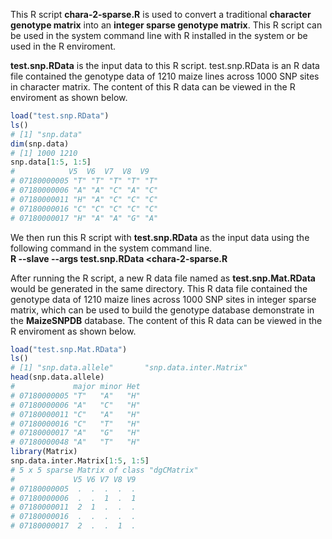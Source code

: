 
This R script **chara-2-sparse.R** is used to convert a traditional **character genotype matrix** into an **integer sparse genotype matrix**. This R script can be used in the system command line with R installed in the system or be used in the R enviroment.  

**test.snp.RData** is the input data to this R script. test.snp.RData is an R data file contained the genotype data of 1210 maize lines across 1000 SNP sites in character matrix. The content of this R data can be viewed in the R enviroment as shown below.  
``` R code
load("test.snp.RData")
ls()
# [1] "snp.data"
dim(snp.data)
# [1] 1000 1210
snp.data[1:5, 1:5]
#            V5  V6  V7  V8  V9 
# 07180000005 "T" "T" "T" "T" "T"
# 07180000006 "A" "A" "C" "A" "C"
# 07180000011 "H" "A" "C" "C" "C"
# 07180000016 "C" "C" "C" "C" "C"
# 07180000017 "H" "A" "A" "G" "A"
```

We then run this R script with **test.snp.RData** as the input data using the following command in the system command line.  
**R --slave --args test.snp.RData <chara-2-sparse.R**

After running the R script, a new R data file named as **test.snp.Mat.RData** would be generated in the same directory. This R data file contained the genotype data of 1210 maize lines across 1000 SNP sites in integer sparse matrix, which can be used to build the genotype database demonstrate in the **MaizeSNPDB** database. The content of this R data can be viewed in the R enviroment as shown below.  
``` R code
load("test.snp.Mat.RData")
ls()
# [1] "snp.data.allele"       "snp.data.inter.Matrix"
head(snp.data.allele)
#             major minor Het
# 07180000005 "T"   "A"   "H"
# 07180000006 "A"   "C"   "H"
# 07180000011 "C"   "A"   "H"
# 07180000016 "C"   "T"   "H"
# 07180000017 "A"   "G"   "H"
# 07180000048 "A"   "T"   "H"
library(Matrix)
snp.data.inter.Matrix[1:5, 1:5]
# 5 x 5 sparse Matrix of class "dgCMatrix"
#             V5 V6 V7 V8 V9
# 07180000005  .  .  .  .  .
# 07180000006  .  .  1  .  1
# 07180000011  2  1  .  .  .
# 07180000016  .  .  .  .  .
# 07180000017  2  .  .  1  .
```

